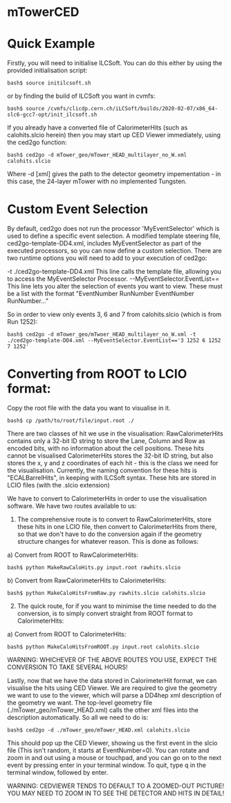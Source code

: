 # mTowerCED

# Quick Example

Firstly, you will need to initialise ILCSoft. You can do this either by using the provided initialisation script:

    bash$ source initilcsoft.sh
    
or by finding the build of ILCSoft you want in cvmfs:

    bash$ source /cvmfs/clicdp.cern.ch/iLCSoft/builds/2020-02-07/x86_64-slc6-gcc7-opt/init_ilcsoft.sh
    
    
If you already have a converted file of CalorimeterHits (such as calohits.slcio herein) then you may start up CED Viewer immediately, using the ced2go function:

    bash$ ced2go -d mTower_geo/mTower_HEAD_multilayer_no_W.xml calohits.slcio
    
Where -d [xml] gives the path to the detector geometry impementation - in this case, the 24-layer mTower with no implemented Tungsten.

# Custom Event Selection

By default, ced2go does not run the processor 'MyEventSelector' which is used to define a specific event selection. A modified template steering file, ced2go-template-DD4.xml, includes MyEventSelector as part of the executed processors, so you can now define a custom selection. There are two runtime options you will need to add to your execution of ced2go:

-t ./ced2go-template-DD4.xml               This line calls the template file, allowing you to access the MyEventSelector Processor.
--MyEventSelector.EventList==<selection>   This line lets you alter the selection of events you want to view. These must be a list with the format "EventNumber RunNumber EventNumber RunNumber..."

So in order to view only events 3, 6 and 7 from calohits.slcio (which is from Run 1252):

    bash$ ced2go -d mTower_geo/mTwoer_HEAD_multilayer_no_W.xml -t ./ced2go-template-DD4.xml --MyEventSelector.EventList=='3 1252 6 1252 7 1252'


# Converting from ROOT to LCIO format:

Copy the root file with the data you want to visualise in it.

    bash$ cp /path/to/root/file/input.root ./
 
There are two classes of hit we use in the visualisation:
RawCalorimeterHits contains only a 32-bit ID string to store the Lane, Column and Row as encoded bits, with no information about the cell positions. These hits cannot be visualised
CalorimeterHits stores the 32-bit ID string, but also stores the x, y and z coordinates of each hit - this is the class we need for the visualisation. Currently, the naming convention for these hits is "ECALBarrelHits", in keeping with ILCSoft syntax.
These hits are stored in LCIO files (with the .slcio extension)

We have to convert to CalorimeterHits in order to use the visualisation software. We have two routes available to us:

1) The comprehensive route is to convert to RawCalorimeterHits, store these hits in one LCIO file, then convert to CalorimeterHits from there, so that we don't have to do the conversion again if the geometry structure changes for whatever reason. This is done as follows:

  a) Convert from ROOT to RawCalorimeterHits:
  
    bash$ python MakeRawCaloHits.py input.root rawhits.slcio
    
  b) Convert from RawCalorimeterHits to CalorimeterHits:
  
    bash$ python MakeCaloHitsFromRaw.py rawhits.slcio calohits.slcio

2) The quick route, for if you want to minimise the time needed to do the conversion, is to simply convert straight from ROOT format to CalorimeterHits:

  a) Convert from ROOT to CalorimeterHits:
  
    bash$ python MakeCaloHitsFromROOT.py input.root calohits.slcio
    
WARNING: WHICHEVER OF THE ABOVE ROUTES YOU USE, EXPECT THE CONVERSION TO TAKE SEVERAL HOURS!

Lastly, now that we have the data stored in CalorimeterHit format, we can visualise the hits using CED Viewer. We are required to give the geometry we want to use to the viewer, which will parse a DD4hep xml description of the geometry we want. The top-level geometry file (./mTower_geo/mTower_HEAD.xml) calls the other xml files into the description automatically. So all we need to do is:

    bash$ ced2go -d ./mTower_geo/mTower_HEAD.xml calohits.slcio

This should pop up the CED Viewer, showing us the first event in the slcio file (This isn't random, it starts at EventNumber=0). You can rotate and zoom in and out using a mouse or touchpad, and you can go on to the next event by pressing enter in your terminal window. To quit, type q in the terminal window, followed by enter.

WARNING: CEDVIEWER TENDS TO DEFAULT TO A ZOOMED-OUT PICTURE! YOU MAY NEED TO ZOOM IN TO SEE THE DETECTOR AND HITS IN DETAIL!
